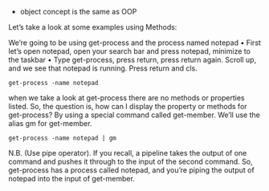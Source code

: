 - object concept is the same as OOP

Let’s take a look at some examples using Methods:

We’re going to be using get-process and the process named notepad
• First let’s open notepad, open your search bar and press notepad, minimize to the taskbar
• Type get-process, press return, press return again. Scroll up, and we see that notepad is running. Press return and cls.

```
get-process -name notepad
```
when we take a look at get-process there are no methods or properties listed. So, the question is, how can I display the property or methods for get-process? By using a special command called get-member. We’ll use the alias gm for get-member.
```
get-process -name notepad | gm
```
N.B. (Use pipe operator). If you recall, a pipeline takes the output of one command and pushes it through to the input of the second command.
So, get-process has a process called notepad, and you’re piping the output of notepad into the input of get-member.





